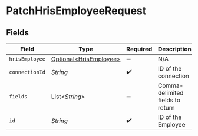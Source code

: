 # PatchHrisEmployeeRequest


## Fields

| Field                                                          | Type                                                           | Required                                                       | Description                                                    |
| -------------------------------------------------------------- | -------------------------------------------------------------- | -------------------------------------------------------------- | -------------------------------------------------------------- |
| `hrisEmployee`                                                 | [Optional\<HrisEmployee>](../../models/shared/HrisEmployee.md) | :heavy_minus_sign:                                             | N/A                                                            |
| `connectionId`                                                 | *String*                                                       | :heavy_check_mark:                                             | ID of the connection                                           |
| `fields`                                                       | List\<*String*>                                                | :heavy_minus_sign:                                             | Comma-delimited fields to return                               |
| `id`                                                           | *String*                                                       | :heavy_check_mark:                                             | ID of the Employee                                             |